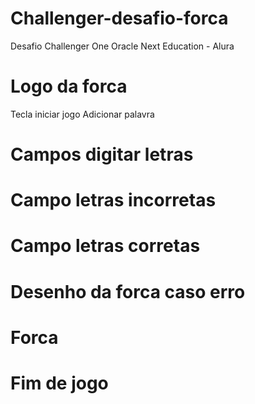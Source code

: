 # Challenger-desafio-forca

Desafio Challenger One Oracle Next Education - Alura

# Logo da forca

Tecla iniciar jogo
Adicionar palavra

# Campos digitar  letras 

# Campo letras incorretas

# Campo letras corretas

# Desenho da forca caso erro

# Forca

# Fim de jogo
